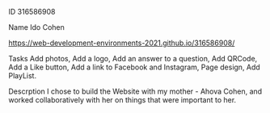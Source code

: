 ID 316586908 

Name Ido Cohen

https://web-development-environments-2021.github.io/316586908/

Tasks
    Add photos, Add a logo, Add an answer to a question, Add QRCode, Add a Like button, Add a link to Facebook and Instagram, Page design, Add PlayList.

Descrption 
    I chose to build the Website with my mother - Ahova Cohen, and worked collaboratively with her on things that were important to her. 

